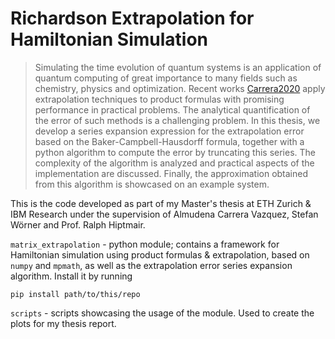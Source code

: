 Richardson Extrapolation for Hamiltonian Simulation
===================================================

> Simulating the time evolution of quantum systems is an application of quantum computing
> of great importance to many fields such as chemistry, physics and optimization.
> Recent works [Carrera2020](https://arxiv.org/abs/2009.04484) apply extrapolation techniques to product formulas
> with promising performance in practical problems. The analytical quantification of the error
> of such methods is a challenging problem. In this thesis, we develop a series expansion expression for the
> extrapolation error based on the Baker-Campbell-Hausdorff formula, together with a python algorithm to
> compute the error by truncating this series. The complexity of the algorithm is analyzed
> and practical aspects of the implementation are discussed. Finally, the approximation obtained from this
> algorithm is showcased on an example system.

This is the code developed as part of my Master's thesis at ETH Zurich & IBM Research under the supervision of Almudena Carrera Vazquez, Stefan Wörner and Prof. Ralph Hiptmair.

`matrix_extrapolation` - python module; contains a framework for Hamiltonian simulation using product formulas & extrapolation, based on `numpy` and `mpmath`, as well as the extrapolation error series expansion algorithm. Install it by running
```
pip install path/to/this/repo
```

`scripts` - scripts showcasing the usage of the module. Used to create the plots for my thesis report.
